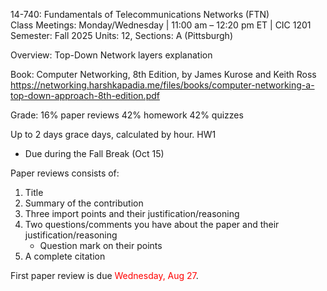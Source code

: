 14-740: Fundamentals of Telecommunications Networks (FTN)  
Class Meetings: Monday/Wednesday | 11:00 am – 12:20 pm ET | CIC 1201  
Semester: Fall 2025
Units: 12, Sections: A (Pittsburgh)

Overview: 
Top-Down Network layers explanation

Book:
Computer Networking, 8th Edition, by James Kurose and Keith Ross
https://networking.harshkapadia.me/files/books/computer-networking-a-top-down-approach-8th-edition.pdf

Grade:
16% paper reviews
42% homework
42% quizzes

Up to 2 days grace days, calculated by hour.
HW1
- Due during the Fall Break (Oct 15)

Paper reviews consists of:
1. Title
2. Summary of the contribution
3. Three import points and their justification/reasoning
4. Two questions/comments you have about the paper and their justification/reasoning
	- Question mark on their points
5. A complete citation

First paper review is due <span style="color:red">Wednesday, Aug 27</span>.
